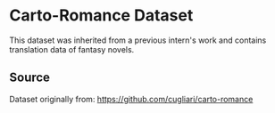 # Carto-Romance Dataset

This dataset was inherited from a previous intern's work and contains translation data of fantasy novels.

## Source
Dataset originally from: https://github.com/cugliari/carto-romance